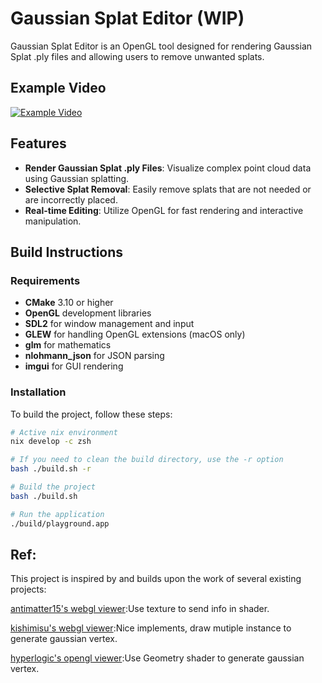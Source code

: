 # Gaussian Splat Editor (WIP)

Gaussian Splat Editor is an OpenGL tool designed for rendering Gaussian Splat .ply files and allowing users to remove unwanted splats.

## Example Video

[![Example Video](./imgs/gs.gif)](https://youtu.be/_gb3ja7yWPo?si=VWrYYp2CCI9ugnqk)

## Features

- **Render Gaussian Splat .ply Files**: Visualize complex point cloud data using Gaussian splatting.
- **Selective Splat Removal**: Easily remove splats that are not needed or are incorrectly placed.
- **Real-time Editing**: Utilize OpenGL for fast rendering and interactive manipulation.

## Build Instructions

### Requirements

- **CMake** 3.10 or higher
- **OpenGL** development libraries
- **SDL2** for window management and input
- **GLEW** for handling OpenGL extensions (macOS only)
- **glm** for mathematics
- **nlohmann_json** for JSON parsing
- **imgui** for GUI rendering

### Installation

To build the project, follow these steps:

```bash
# Active nix environment
nix develop -c zsh

# If you need to clean the build directory, use the -r option
bash ./build.sh -r

# Build the project
bash ./build.sh

# Run the application
./build/playground.app
```

## Ref:

This project is inspired by and builds upon the work of several existing projects:

[antimatter15's webgl viewer](https://github.com/antimatter15/splat):Use texture to send info in shader.

[kishimisu's webgl viewer](https://github.com/kishimisu/Gaussian-Splatting-WebGL):Nice implements, draw mutiple instance to generate gaussian vertex.

[hyperlogic's opengl viewer](https://github.com/hyperlogic/splatapult):Use Geometry shader to generate gaussian vertex.
